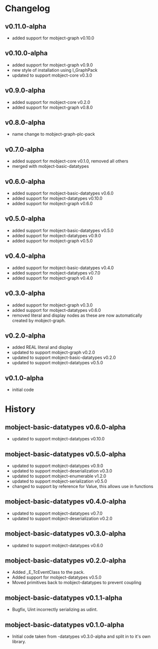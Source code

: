 # Changelog

## v0.11.0-alpha

- added support for mobject-graph v0.10.0

## v0.10.0-alpha

- added support for mobject-graph v0.9.0
- new style of installation using I_GraphPack
- updated to support mobject-core v0.3.0

## v0.9.0-alpha

- added support for mobject-core v0.2.0
- added support for mobject-graph v0.8.0

## v0.8.0-alpha

- name change to mobject-graph-plc-pack

## v0.7.0-alpha

- added support for mobject-core v0.1.0, removed all others
- merged with mobject-basic-datatypes

## v0.6.0-alpha

- added support for mobject-basic-datatypes v0.6.0
- added support for mobject-datatypes v0.10.0
- added support for mobject-graph v0.6.0

## v0.5.0-alpha

- added support for mobject-basic-datatypes v0.5.0
- added support for mobject-datatypes v0.9.0
- added support for mobject-graph v0.5.0

## v0.4.0-alpha

- added support for mobject-basic-datatypes v0.4.0
- added support for mobject-datatypes v0.7.0
- added support for mobject-graph v0.4.0

## v0.3.0-alpha

- added support for mobject-graph v0.3.0
- added support for mobject-datatypes v0.6.0
- removed literal and display nodes as these are now automatically created by mobject-graph.

## v0.2.0-alpha

- added REAL literal and display
- updated to support mobject-graph v0.2.0
- updated to support mobject-basic-datatypes v0.2.0
- updated to support mobject-datatypes v0.5.0

## v0.1.0-alpha

- initial code

# History

## mobject-basic-datatypes v0.6.0-alpha

- updated to support mobject-datatypes v0.10.0

## mobject-basic-datatypes v0.5.0-alpha

- updated to support mobject-datatypes v0.9.0
- updated to support mobject-deserialization v0.3.0
- updated to support mobject-enumerable v1.2.0
- updated to support mobject-serialization v0.5.0
- changed to support by reference for Value, this allows use in functions

## mobject-basic-datatypes v0.4.0-alpha

- updated to support mobject-datatypes v0.7.0
- updated to support mobject-deserialization v0.2.0

## mobject-basic-datatypes v0.3.0-alpha

- updated to support mobject-datatypes v0.6.0

## mobject-basic-datatypes v0.2.0-alpha

- Added \_E_TcEventClass to the pack.
- Added support for mobject-datatypes v0.5.0
- Moved primitives back to mobject-datatypes to prevent coupling

## mobject-basic-datatypes v0.1.1-alpha

- Bugfix, Uint incorrectly serializing as udint.

## mobject-basic-datatypes v0.1.0-alpha

- Initial code taken from -datatypes v0.3.0-alpha and split in to it's own library.
